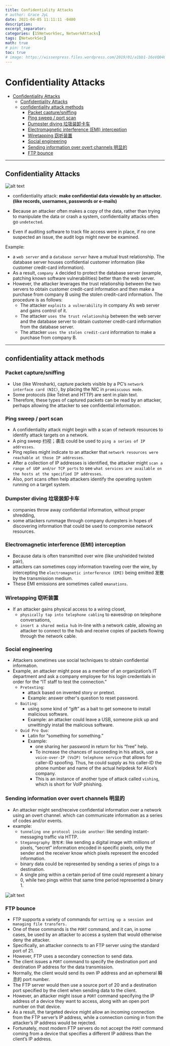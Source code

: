 ```yaml
---
title: Confidentiality Attacks
# author: Grace JyL
date: 2021-04-05 11:11:11 -0400
description:
excerpt_separator:
categories: [15NetworkSec, NetworkAttacks]
tags: [NetworkSec]
math: true
# pin: true
toc: true
# image: https://wissenpress.files.wordpress.com/2019/01/a1bb1-16oVQ0409lk5n3C2ZPMg8Rg.png
---
```


# Confidentiality Attacks

- [Confidentiality Attacks](#confidentiality-attacks)
  - [Confidentiality Attacks](#confidentiality-attacks-1)
  - [confidentiality attack methods](#confidentiality-attack-methods)
    - [Packet capture/sniffing](#packet-capturesniffing)
    - [Ping sweep / port scan](#ping-sweep--port-scan)
    - [Dumpster diving 垃圾装卸卡车](#dumpster-diving-垃圾装卸卡车)
    - [Electromagnetic interference (EMI) interception](#electromagnetic-interference-emi-interception)
    - [Wiretapping 窃听装置](#wiretapping-窃听装置)
    - [Social engineering](#social-engineering)
    - [Sending information over overt channels 明显的](#sending-information-over-overt-channels-明显的)
    - [FTP bounce](#ftp-bounce)

---

## Confidentiality Attacks

![alt text](images/me460uuk94.png)

- confidentiality attack: **make confidential data viewable by an attacker. (like records, usernames, passwords or e-mails)**

- Because an attacker often makes a copy of the data, rather than trying to manipulate  the data or crash a system, confidentiality attacks often go `undetected`.

- Even if auditing software to track file access were in place, if no one suspected an issue, the audit logs might never be examined.

Example:
- a `web server` and a `database server` have a mutual trust relationship. The database server houses confidential customer information (like customer credit-card information).
- As a result, `company A` decided to protect the database server (example, patching known software vulnerabilities) better than the web server.
- However, the attacker leverages the trust relationship between the two servers to obtain customer credit-card information and then make a purchase from company B using the stolen credit-card information. The procedure is as follows:
  - The attacker `exploits a vulnerability` in company A’s web server and gains control of it.
  - The attacker `uses the trust relationship` between the web server and the database server to obtain customer credit-card information from the database server.
  - The attacker `uses the stolen credit-card` information to make a purchase from company B.

---

## confidentiality attack methods

### Packet capture/sniffing
- Use (like Wireshark), capture packets visible by a PC’s `network interface card (NIC)`, by placing the NIC in `promiscuous mode`.
- Some protocols (like Telnet and HTTP) are sent in plain text.
- Therefore, these types of captured packets can be read by an attacker, perhaps allowing the attacker to see confidential information.

### Ping sweep / port scan
- A confidentiality attack might begin with a scan of network resources to identify attack targets on a network.
- A ping sweep 扫视；袭击 could be used to `ping a series of IP addresses`.
- Ping replies might indicate to an attacker that `network resources were reachable at those IP addresses`.
- After a collection of IP addresses is identified, the attacker might `scan a range of UDP and/or TCP ports` to see `what services are available on the hosts at the specified IP addresses`.
- Also, port scans often help attackers identify the operating system running on a target system.

### Dumpster diving 垃圾装卸卡车
- companies throw away confidential information, without proper shredding,
- some attackers rummage through company dumpsters in hopes of discovering information that could be used to compromise network resources.

### Electromagnetic interference (EMI) interception
- Because data is often transmitted over wire (like unshielded twisted pair),
- attackers can sometimes copy information traveling over the wire, by intercepting the `electromagnetic interference (EMI)` being emitted 发散 by the transmission medium.
- These EMI emissions are sometimes called `emanations`.

### Wiretapping 窃听装置
- If an attacker gains physical access to a wiring closet,
  - `physically tap into telephone cabling` to eavesdrop on telephone conversations,
  - `insert a shared media hub` in-line with a network cable, allowing an attacker to connect to the hub and receive copies of packets flowing through the network cable.

### Social engineering
- Attackers sometimes use social techniques to obtain confidential information.
- Example, an attacker might pose as a member of an organization’s IT department and ask a company employee for his login credentials in order for the “IT staff to test the connection.”
  - `Pretexting`:
    - attack based on invented story or pretext.
    - Example: answer other's question to reset password.
  - `Baiting`:
    - using some kind of “gift” as a bait to get someone to install malicious software.
    - Example: an attacker could leave a USB, someone pick up and unwittingly install the malicious software.
  - `Quid Pro Quo`:
    - Latin for “something for something.”
    - Example:
      - one sharing her password in return for his “free” help.
      - To increase the chances of succeeding in his attack, use a `voice-over-IP (VoIP) telephone service` that allows for caller-ID spoofing. Thus, he could supply as his caller-ID the phone number and name of the actual helpdesk for Alice’s company.
      - This is an instance of another type of attack called `vishing`, which is short for VoIP phishing.

### Sending information over overt channels 明显的
- An attacker might send/receive confidential information over a network using an overt channel. which can communicate information as a series of codes and/or events.
- example:
  - `tunneling one protocol inside another`: like sending instant-messaging traffic via HTTP.
  - `Steganography 隐写术`: like sending a digital image with millions of pixels, “secret” information encoded in specific pixels, only the sender and the receiver know which pixels represent the encoded information.
  - binary data could be represented by sending a series of pings to a destination.
  - A single ping within a certain period of time could represent a binary 0, while two pings within that same time period represented a binary 1.

![alt text](images/me460uum89.png)

### FTP bounce
- FTP supports a variety of commands for `setting up a session and managing file transfers. `
- One of these commands is the `PORT` command, and it can, in some cases, be used by an attacker to access a system that would otherwise deny the attacker.
- Specifically, an attacker connects to an FTP server using the standard port of 21.
- However, FTP uses a secondary connection to send data.
- The client issues a `PORT` command to specify the destination port and destination IP address for the data transmission.
- Normally, the client would send its own IP address and an ephemeral 瞬息的 port number.
- The FTP server would then use a source port of 20 and a destination port specified by the client when sending data to the client.
- However, an attacker might issue a `PORT` command specifying the IP address of a device they want to access, along with an open port number on that device.
- As a result, the targeted device might allow an incoming connection from the FTP server’s IP address, while a connection coming in from the attacker’s IP address would be rejected.
- Fortunately, most modern FTP servers do not accept the `PORT` command coming from a device that specifies a different IP address than the client’s IP address.

